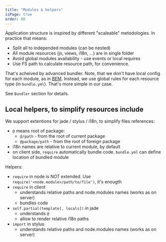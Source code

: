 ```yaml
---
title: "Modules & helpers"
isPage: true
order: 80
---
```


Application structure is inspired by different "scaleable" metodologies.
In practice that means:

- Split all to independed modules (can be nested)
- All module resources (js, views, i18n, ...) are in single folder
- Avoid global modules availability - use events or local requires
- Use FS path to calculate resource path, for convenience.

That's acheived by advanced bundler. Note, that we don't have local config
for each module, as in [BEM](http://bem.info/). Instead, we use global
rules for each resource type (in `bundle.yml`). That's more simple in our case.

See `Bundler` section for details.


Local helpers, to simplify resources include
--------------------------------------------

We support extentions for jade / stylus / i18n, to simplify files references:

- `@` means root of package:
  - `@/path` - from the root of current package
  - `@package/path` - from the root of foreign package
- i18n names are relative to current module, by default
- on client side, `require` automatically bundle code. `bundle.yml` can define
  location of bundled module

Helpers:

- `require` in node is NOT extended. Use `require('<node.module>/path/to/file')`,
   it's enougth
- `require` in client
  - understands relative paths and node.modules names (works as on server)
  - bundles code
- `self.partial(template[, locals])` in jade
  - understands `@`
  - allow to render relative i18n paths
- `import` in stylus
  - understands relative paths and node.modules names (works as on server)

